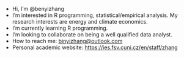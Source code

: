 - Hi, I’m @benyizhang
- I’m interested in R programming, statistical/empirical analysis. My research interests are energy and climate economics.  
- I’m currently learning R programming.  
- I’m looking to collaborate on being a well qualified data analyst. 
- How to reach me:  binyizhang@outlook.com 
- Personal academic website: https://ies.fsv.cuni.cz/en/staff/zhang

<!---
benyizhang/benyizhang is a ✨ special ✨ repository because its `README.md` (this file) appears on your GitHub profile.
You can click the Preview link to take a look at your changes.
--->
